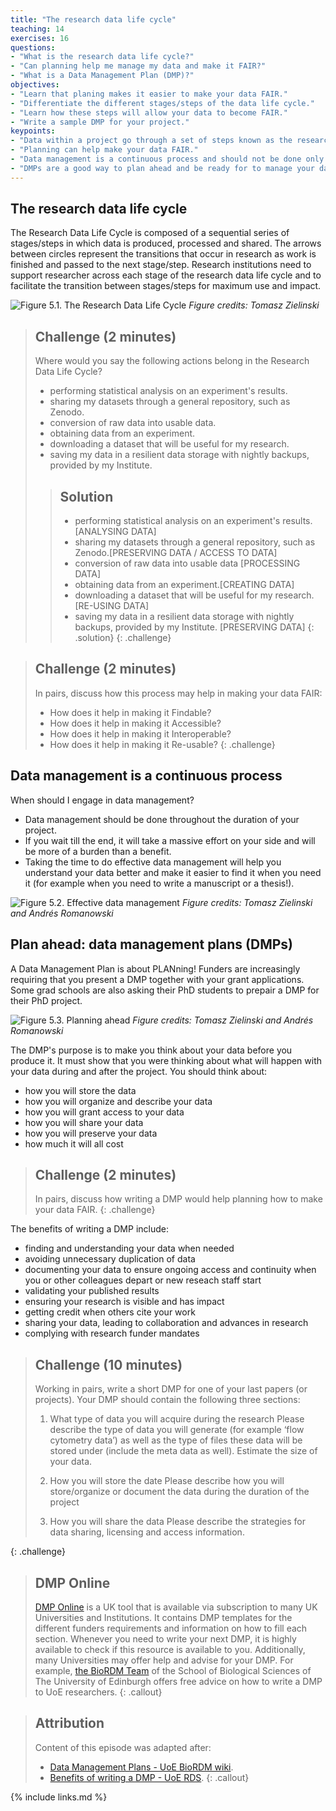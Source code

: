 ```yaml
---
title: "The research data life cycle"
teaching: 14
exercises: 16
questions:
- "What is the research data life cycle?"
- "Can planning help me manage my data and make it FAIR?"
- "What is a Data Management Plan (DMP)?"
objectives:
- "Learn that planing makes it easier to make your data FAIR."
- "Differentiate the different stages/steps of the data life cycle."
- "Learn how these steps will allow your data to become FAIR."
- "Write a sample DMP for your project."
keypoints:
- "Data within a project go through a set of steps known as the research data life cycle."
- "Planning can help make your data FAIR."
- "Data management is a continuous process and should not be done only at the end of a project."
- "DMPs are a good way to plan ahead and be ready for to manage your data once the project starts."
---
```


## The research data life cycle
The Research Data Life Cycle is composed of a sequential series of stages/steps in which data is produced, processed and shared.
The arrows between circles represent the transitions that occur in research as work is finished and passed to the next stage/step. Research institutions need to support researcher across each stage of the research data life cycle and to facilitate the transition between stages/steps for maximum use and impact.
  
![Figure 5.1. The Research Data Life Cycle ](../fig/05-research_data_life_cycle.png)
*Figure credits: Tomasz Zielinski*

> ## Challenge (2 minutes)
> Where would you say the following actions belong in the Research Data Life Cycle?
> * performing statistical analysis on an experiment's results.
> * sharing my datasets through a general repository, such as Zenodo.
> * conversion of raw data into usable data.
> * obtaining data from an experiment.
> * downloading a dataset that will be useful for my research.
> * saving my data in a resilient data storage with nightly backups, provided by my Institute.
>
> > ## Solution
> > * performing statistical analysis on an experiment's results.[ANALYSING DATA]
> > * sharing my datasets through a general repository, such as Zenodo.[PRESERVING DATA / ACCESS TO DATA]
> > * conversion of raw data into usable data [PROCESSING DATA]
> > * obtaining data from an experiment.[CREATING DATA]
> > * downloading a dataset that will be useful for my research. [RE-USING DATA]
> > * saving my data in a resilient data storage with nightly backups, provided by my Institute. [PRESERVING DATA]
> {: .solution}
{: .challenge}

> ## Challenge (2 minutes)
> In pairs, discuss how this process may help in making your data FAIR:
> - How does it help in making it Findable?
> - How does it help in making it Accessible?
> - How does it help in making it Interoperable?
> - How does it help in making it Re-usable?
{: .challenge}

## Data management is a continuous process
When should I engage in data management?
* Data management should be done throughout the duration of your project.  
* If you wait till the end, it will take a massive effort on your side and will be more of a burden than a benefit.  
* Taking the time to do effective data management will help you understand your data better and make it easier to find it when you need it (for example when you need to write a manuscript or a thesis!).  

![Figure 5.2. Effective data management](../fig/05-planning_can_save_time_and_effort.png)
*Figure credits: Tomasz Zielinski and Andrés Romanowski*

## Plan ahead: data management plans (DMPs)
A Data Management Plan is about PLANning! Funders are increasingly requiring that you present a DMP together with your grant applications. Some grad schools are also asking their
PhD students to prepair a DMP for their PhD project.  

![Figure 5.3. Planning ahead](../fig/05-planning.png)
*Figure credits: Tomasz Zielinski and Andrés Romanowski*

The DMP's purpose is to make you think about your data before you produce it. It must show that you were thinking about what will happen with your data during and after the project.
You should think about:
- how you will store the data  
- how you will organize and describe your data  
- how you will grant access to your data  
- how you will share your data  
- how you will preserve your data  
- how much it will all cost  

> ## Challenge (2 minutes)
> In pairs, discuss how writing a DMP would help planning how to make your data FAIR.
{: .challenge}

The benefits of writing a DMP include:
- finding and understanding your data when needed
- avoiding unnecessary duplication of data
- documenting your data to ensure ongoing access and continuity when you or other colleagues depart or new reseach staff start
- validating your published results
- ensuring your research is visible and has impact
- getting credit when others cite your work
- sharing your data, leading to collaboration and advances in research
- complying with research funder mandates 
 
> ## Challenge (10 minutes)
> Working in pairs, write a short DMP for one of your last papers (or projects).
> Your DMP should contain the following three sections:
>   
> 1. What type of data you will acquire during the research
> Please describe the type of data you will generate (for example ‘flow cytometry data’) as well as the type of files these data will be stored under (include the meta data as well). Estimate the size of your data.
>   
> 2. How you will store the date 
> Please describe how you will store/organize or document the data during the duration of the project
>   
> 3. How you will share the data 
> Please describe the strategies for data sharing, licensing and access information.
>
{: .challenge}

> ## DMP Online
> [DMP Online](https://dmponline.dcc.ac.uk/) is a UK tool that is available via subscription to many UK Universities and Institutions. It contains DMP templates
> for the different funders requirements and information on how to fill each section. Whenever you need to write your next DMP, it is highly available to check
> if this resource is available to you.
> Additionally, many Universities may offer help and advise for your DMP. For example, [the BioRDM Team](https://www.wiki.ed.ac.uk/display/RDMS/Research+Data+Management+SynthSys+%28f1sysrdm%29+Home)
> of the School of Biological Sciences of The University of Edinburgh offers free advice on how to write a DMP to UoE researchers.
{: .callout}

> ## Attribution
> Content of this episode was adapted after:
> - [Data Management Plans - UoE BioRDM wiki](https://www.wiki.ed.ac.uk/display/RDMS/Data+Management+Plans).
> - [Benefits of writing a DMP - UoE RDS](https://www.ed.ac.uk/information-services/research-support/research-data-service/before/benefits-of-writing-a-dmp).
{: .callout}

{% include links.md %}
